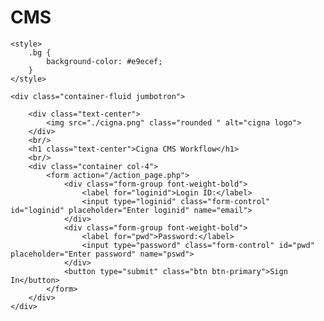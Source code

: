 # CMS

<!DOCTYPE html>
<html lang="en">

<head>
    <meta charset="utf-8">
    <meta name="viewport" content="width=device-width, initial-scale=1">
    <link rel="stylesheet" href="https://maxcdn.bootstrapcdn.com/bootstrap/4.0.0/css/bootstrap.min.css">
    <script src="https://ajax.googleapis.com/ajax/libs/jquery/3.3.1/jquery.min.js"></script>
    <script src="https://cdnjs.cloudflare.com/ajax/libs/popper.js/1.12.9/umd/popper.min.js"></script>
    <script src="https://maxcdn.bootstrapcdn.com/bootstrap/4.0.0/js/bootstrap.min.js"></script>

    <style>
        .bg {
            background-color: #e9ecef;
        }
    </style>
</head>

<body class="bg ">

    <div class="container-fluid jumbotron">
            
        <div class="text-center">
            <img src="./cigna.png" class="rounded " alt="cigna logo">
        </div>
        <br/>
        <h1 class="text-center">Cigna CMS Workflow</h1>
        <br/>
        <div class="container col-4">
            <form action="/action_page.php">
                <div class="form-group font-weight-bold">
                    <label for="loginid">Login ID:</label>
                    <input type="loginid" class="form-control" id="loginid" placeholder="Enter loginid" name="email">
                </div>
                <div class="form-group font-weight-bold">
                    <label for="pwd">Password:</label>
                    <input type="password" class="form-control" id="pwd" placeholder="Enter password" name="pswd">
                </div>
                <button type="submit" class="btn btn-primary">Sign In</button>
            </form>
        </div>
    </div>


</body>

</html>
